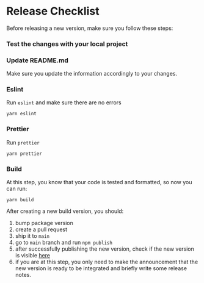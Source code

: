 # Release Checklist

Before releasing a new version, make sure you follow these steps:
### Test the changes with your local project

### Update README.md
Make sure you update the information accordingly to your changes.

### Eslint
Run `eslint` and make sure there are no errors
```ssh
yarn eslint
```

### Prettier
Run `prettier` 
```ssh
yarn prettier
```

### Build
At this step, you know that your code is tested and formatted, so now you can run:
```ssh
yarn build
```

After creating a new build version, you should:
1. bump package version
2. create a pull request
3. ship it to `main`
4. go to `main` branch and run `npm publish`
5. after successfully publishing the new version, check if the new version is visible [here](https://www.npmjs.com/package/@aqua.xyz/games-identity-sdk)
6. if you are at this step, you only need to make the announcement that the new version is ready to be integrated and briefly write some release notes.